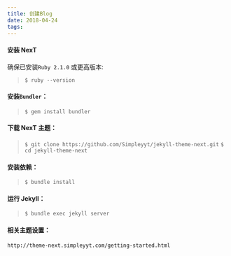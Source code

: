 ```yaml
---
title: 创建Blog
date: 2018-04-24
tags:
---
```


#### 安装 NexT #### 
确保已安装`Ruby 2.1.0` 或更高版本:
> `$ ruby --version`

#### 安装`Bundler`：
> `$ gem install bundler`

#### 下载 NexT 主题：
> `$ git clone https://github.com/Simpleyyt/jekyll-theme-next.git`
> `$ cd jekyll-theme-next`

#### 安装依赖：
> `$ bundle install`

#### 运行 Jekyll：
> `$ bundle exec jekyll server`

#### 相关主题设置：
	http://theme-next.simpleyyt.com/getting-started.html
